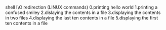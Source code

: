 shell I\O redirection (LINUX commands)
0.printing hello world 
1.printing a confused smiley
2.dislaying the contents in a file 
3.displaying the contents in two files
4.displaying the last ten contents in a file
5.displaying the first ten contents in a file 
